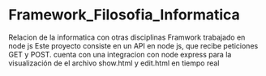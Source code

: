 # Framework_Filosofia_Informatica
Relacion de la informatica con otras disciplinas 
Framwork trabajado en node js
Este proyecto consiste en un API en node js, que recibe peticiones GET y POST.
cuenta con una integracion con node express para la visualización de el archivo show.html y edit.html en tiempo real 
